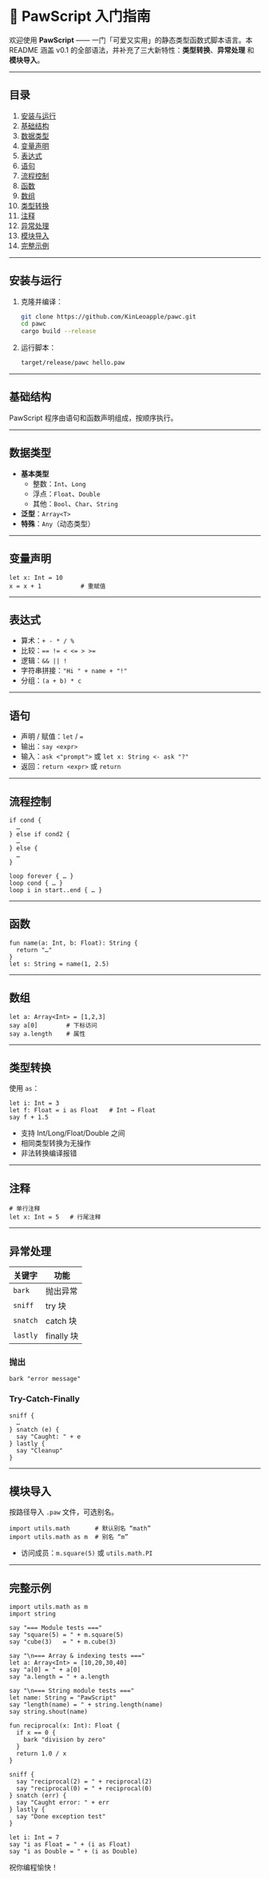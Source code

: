 # 🐾 PawScript 入门指南

欢迎使用 **PawScript** —— 一门「可爱又实用」的静态类型函数式脚本语言。本 README 涵盖 v0.1 的全部语法，并补充了三大新特性：**类型转换**、**异常处理** 和 **模块导入**。

---

## 目录

1. [安装与运行](#安装与运行)  
2. [基础结构](#基础结构)  
3. [数据类型](#数据类型)  
4. [变量声明](#变量声明)  
5. [表达式](#表达式)  
6. [语句](#语句)  
7. [流程控制](#流程控制)  
8. [函数](#函数)  
9. [数组](#数组)  
10. [类型转换](#类型转换)  
11. [注释](#注释)  
12. [异常处理](#异常处理)  
13. [模块导入](#模块导入)  
14. [完整示例](#完整示例)  

---

## 安装与运行

1. 克隆并编译：
   ```bash
   git clone https://github.com/KinLeoapple/pawc.git
   cd pawc
   cargo build --release
   ```
2. 运行脚本：
   ```bash
   target/release/pawc hello.paw
   ```

---

## 基础结构

PawScript 程序由语句和函数声明组成，按顺序执行。

---

## 数据类型

- **基本类型**
    - 整数：`Int`、`Long`
    - 浮点：`Float`、`Double`
    - 其他：`Bool`、`Char`、`String`
- **泛型**：`Array<T>`
- **特殊**：`Any`（动态类型）

---

## 变量声明

```paw
let x: Int = 10
x = x + 1           # 重赋值
```

---

## 表达式

- 算术：`+ - * / %`
- 比较：`== != < <= > >=`
- 逻辑：`&& || !`
- 字符串拼接：`"Hi " + name + "!"`
- 分组：`(a + b) * c`

---

## 语句

- 声明 / 赋值：`let` / `=`
- 输出：`say <expr>`
- 输入：`ask <"prompt">` 或 `let x: String <- ask "?"`
- 返回：`return <expr>` 或 `return`

---

## 流程控制

```paw
if cond {
  …
} else if cond2 {
  …
} else {
  …
}

loop forever { … }
loop cond { … }
loop i in start..end { … }
```

---

## 函数

```paw
fun name(a: Int, b: Float): String {
  return "…"
}
let s: String = name(1, 2.5)
```

---

## 数组

```paw
let a: Array<Int> = [1,2,3]
say a[0]        # 下标访问
say a.length    # 属性
```

---

## 类型转换

使用 `as`：

```paw
let i: Int = 3
let f: Float = i as Float   # Int → Float
say f + 1.5
```

- 支持 Int/Long/Float/Double 之间
- 相同类型转换为无操作
- 非法转换编译报错

---

## 注释

```paw
# 单行注释
let x: Int = 5   # 行尾注释
```

---

## 异常处理

| 关键字    | 功能        |
|----------|------------|
| `bark`   | 抛出异常    |
| `sniff`  | try 块      |
| `snatch` | catch 块    |
| `lastly` | finally 块  |

### 抛出

```paw
bark "error message"
```

### Try-Catch-Finally

```paw
sniff {
  …
} snatch (e) {
  say "Caught: " + e
} lastly {
  say "Cleanup"
}
```

---

## 模块导入

按路径导入 `.paw` 文件，可选别名。

```paw
import utils.math       # 默认别名 “math”
import utils.math as m  # 别名 “m”
```

- 访问成员：`m.square(5)` 或 `utils.math.PI`

---

## 完整示例

```paw
import utils.math as m
import string

say "=== Module tests ==="
say "square(5) = " + m.square(5)
say "cube(3)   = " + m.cube(3)

say "\n=== Array & indexing tests ==="
let a: Array<Int> = [10,20,30,40]
say "a[0] = " + a[0]
say "a.length = " + a.length

say "\n=== String module tests ==="
let name: String = "PawScript"
say "length(name) = " + string.length(name)
say string.shout(name)

fun reciprocal(x: Int): Float {
  if x == 0 {
    bark "division by zero"
  }
  return 1.0 / x
}

sniff {
  say "reciprocal(2) = " + reciprocal(2)
  say "reciprocal(0) = " + reciprocal(0)
} snatch (err) {
  say "Caught error: " + err
} lastly {
  say "Done exception test"
}

let i: Int = 7
say "i as Float = " + (i as Float)
say "i as Double = " + (i as Double)
```

祝你编程愉快！